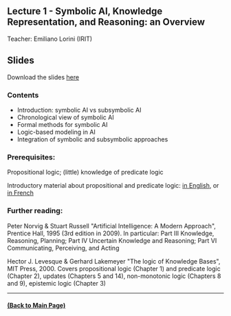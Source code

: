 ## Lecture 1 - Symbolic AI, Knowledge Representation, and Reasoning: an Overview
Teacher: Emiliano Lorini (IRIT)

## Slides
Download the slides [here](./CoursSymbolicAI_ANITI.pdf)

### Contents

* Introduction: symbolic AI vs subsymbolic AI
* Chronological view of symbolic AI
* Formal methods for symbolic AI
* Logic-based modeling in AI
* Integration of symbolic and subsymbolic approaches

### Prerequisites:
Propositional logic; (little) knowledge of predicate logic

Introductory material about propositional and predicate logic: 
[in English](./Logic.pdf), or [in French](https://www.irit.fr/~Andreas.Herzig/C/)

### Further reading:
Peter Norvig & Stuart Russell "Artificial Intelligence: A Modern Approach", Prentice Hall, 1995 (3rd edition in 2009). In particular: Part III Knowledge, Reasoning, Planning; Part IV Uncertain Knowledge and Reasoning; Part VI Communicating, Perceiving, and Acting 

Hector J. Levesque & Gerhard Lakemeyer "The logic of Knowledge Bases", MIT Press, 2000. Covers propositional logic (Chapter 1) and predicate logic (Chapter 2), updates (Chapters 5 and 14), non-monotonic logic (Chapters 8 and 9), epistemic logic (Chapter 3)

---
#### [(Back to Main Page)](../index.md)
